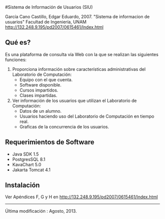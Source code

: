 #Sistema de Información de Usuarios (SIU)

García Cano Castillo, Edgar Eduardo, 2007. "Sistema de informacion de usuarios"
Facultad de Ingeniería, UNAM
http://132.248.9.195/pd2007/0615461/Index.html

## Qué es?
Es una plataforma de consulta vía Web con la que se realizan las siguientes funciones:

1. Proporciona información sobre características administrativas del Laboratorio de Computación:
	* Equipo con el que cuenta.
	* Software disponible.
	* Cursos impartidos.
	* Clases impartidas.
2. Ver información de los usuarios que utilizan el Laboratorio de Computación:
	* Datos de un alumno.
	* Usuarios haciendo uso del Laboratorio de Computación en tiempo real.
	* Graficas de la concurrencia de los usuarios.

## Requerimientos de Software
* Java SDK 1.5
* PostgresSQL 8.1
* KavaChart 5.0
* Jakarta Tomcat 4.1

## Instalación
Ver Apéndices F, G y H en http://132.248.9.195/pd2007/0615461/Index.html

----
Última modificación : Agosto, 2013.